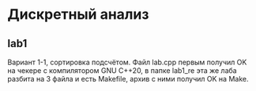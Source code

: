 # Дискретный анализ

## lab1

Вариант 1-1, сортировка подсчётом. Файл lab.cpp первым получил OK на чекере с компилятором GNU C++20, в папке lab1_re эта же лаба разбита на 3 файла и есть Makefile, архив с ними получил OK на Make.
